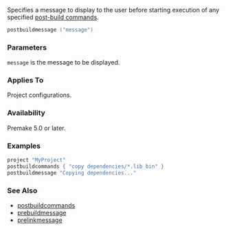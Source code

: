 Specifies a message to display to the user before starting execution of any specified [post-build commands](postbuildcommands.md).

```lua
postbuildmessage ("message")
```

### Parameters ###

`message` is the message to be displayed.

### Applies To ###

Project configurations.

### Availability ###

Premake 5.0 or later.


### Examples ###

```lua
project "MyProject"
postbuildcommands { "copy dependencies/*.lib bin" }
postbuildmessage "Copying dependencies..."
```

### See Also ###

* [postbuildcommands](postbuildcommands.md)
* [prebuildmessage](prebuildmessage.md)
* [prelinkmessage](prelinkmessage.md)
